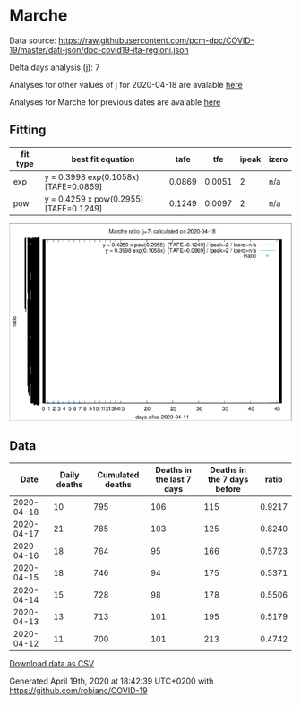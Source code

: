 # Marche

Data source: https://raw.githubusercontent.com/pcm-dpc/COVID-19/master/dati-json/dpc-covid19-ita-regioni.json

Delta days analysis (j): 7

Analyses for other values of j for 2020-04-18 are avalable [here](../2020-04-18/README.md)

Analyses for Marche for previous dates are avalable [here](../README.md)

## Fitting 
|fit type|best fit equation|tafe|tfe|ipeak|izero|
|-------|-----|--------|------|---|---|
|exp|y = 0.3998 exp(0.1058x)  [TAFE=0.0869]|0.0869|0.0051|2|n/a|
|pow|y = 0.4259 x pow(0.2955)  [TAFE=0.1249]|0.1249|0.0097|2|n/a|

![Plot](COVID-19_marche_j7_2020-04-18.png)

## Data
|Date|Daily deaths|Cumulated deaths|Deaths in the last 7 days|Deaths in the 7 days before|ratio|
|----|----------|-----------|-------|--------------------|-----|
|2020-04-18|10|795|106|115|0.9217|
|2020-04-17|21|785|103|125|0.8240|
|2020-04-16|18|764|95|166|0.5723|
|2020-04-15|18|746|94|175|0.5371|
|2020-04-14|15|728|98|178|0.5506|
|2020-04-13|13|713|101|195|0.5179|
|2020-04-12|11|700|101|213|0.4742|

[Download data as CSV](COVID-19_marche_j7_2020-04-18.csv)

Generated April 19th, 2020 at 18:42:39 UTC+0200 with https://github.com/robianc/COVID-19
